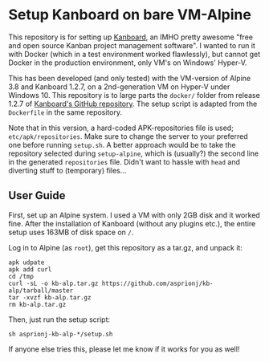 # Setup Kanboard on bare VM-Alpine
This repository is for setting up [Kanboard](https://kanboard.org/), an IMHO
pretty awesome "free and open source Kanban project management software".
I wanted to run it with Docker (which in a test environment worked flawlessly),
but cannot get Docker in the production environment, only VM's on Windows'
Hyper-V.

This has been developed (and only tested) with the VM-version of Alpine 3.8 and
Kanboard 1.2.7, on a 2nd-generation VM on Hyper-V under Windows 10. This
repository is to large parts the `docker/` folder from release 1.2.7 of
[Kanboard's GitHub repository](https://github.com/kanboard/kanboard). The
setup script is adapted from the `Dockerfile` in the same repository.

Note that in this version, a hard-coded APK-repositories file is used;
`etc/apk/repositories`. Make sure to change the server to your preferred one
before running `setup.sh`. A better approach would be to take the repository
selected during `setup-alpine`, which is (usually?) the second line in the
generated `repositories` file. Didn't want to hassle with `head` and diverting
stuff to (temporary) files...

## User Guide
First, set up an Alpine system. I used a VM with only 2GB disk and it worked
fine. After the installation of Kanboard (without any plugins etc.), the entire
setup uses 163MB of disk space on `/`.

Log in to Alpine (as `root`), get this repository as a tar.gz, and unpack it:
```
apk udpate
apk add curl
cd /tmp
curl -sL -o kb-alp.tar.gz https://github.com/asprionj/kb-alp/tarball/master
tar -xvzf kb-alp.tar.gz
rm kb-alp.tar.gz
```
Then, just run the setup script:
```
sh asprionj-kb-alp-*/setup.sh
```

If anyone else tries this, please let me know if it works for you as well!
